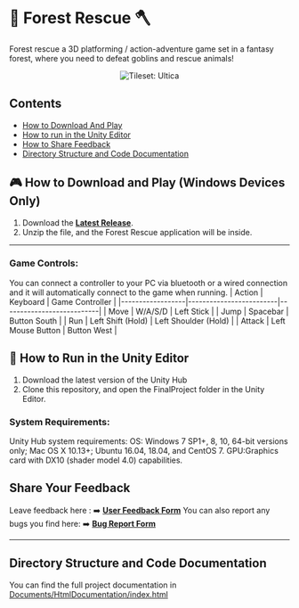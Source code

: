 # 🌲 Forest Rescue 🪓  
Forest rescue a 3D platforming / action-adventure game set in a fantasy forest, where you need to defeat goblins and rescue animals! 
<p align="center">
    <img src="/Documents/FinalReport/OtherImages/GameImage.png" alt="Tileset: Ultica">
</p>

## Contents
- [How to Download And Play](#how-to-download-and-play-windows-devices-only)
- [How to run in the Unity Editor](#how-to-run-in-the-unity-editor)
- [How to Share Feedback](#how-to-share-your-feedback)
- [Directory Structure and Code Documentation](#directory-structure-and-code-documentation)

## 🎮 How to Download and Play (Windows Devices Only)

1. Download the **[Latest Release](https://gitlab.cim.rhul.ac.uk/zkac336/PROJECT/-/releases)**.
2. Unzip the file, and the Forest Rescue application will be inside.
---
### Game Controls:
You can connect a controller to your PC via bluetooth or a wired connection and it will automatically connect to the game when running.
| Action          | Keyboard       | Game Controller        |
|------------------|-------------------------|---------------------------|
| Move            | W/A/S/D                 | Left Stick             |
| Jump            | Spacebar                | Button South                  |
| Run             | Left Shift (Hold)       | Left Shoulder (Hold)   |
| Attack          | Left Mouse Button       | Button West                  |


## 📝 How to Run in the Unity Editor
1. Download the latest version of the Unity Hub
2. Clone this repository, and open the FinalProject folder in the Unity Editor. 

### System Requirements:
Unity Hub system requirements:
OS: Windows 7 SP1+, 8, 10, 64-bit versions only; Mac OS X 10.13+; Ubuntu 16.04, 18.04, and CentOS 7.
GPU:Graphics card with DX10 (shader model 4.0) capabilities.


## Share Your Feedback 
Leave feedback here : ➡️ **[User Feedback Form](https://docs.google.com/forms/d/e/1FAIpQLSfYDNJzHmAWeYxdV7bLPPbsJIW2R6UqZe9Kt2eWmDSAP7TOhg/viewform)**
You can also report any bugs you find here: ➡️ **[Bug Report Form](https://docs.google.com/forms/d/e/1FAIpQLSeGxXRMbLGKBaWU_mlh32TSN13TTJqoxCiIrTSPRz3m5WpXHw/viewform?usp=header)**


---

## Directory Structure and Code Documentation
You can find the full project documentation in [Documents/HtmlDocumentation/index.html](Documents/HtmlDocumentation/index.html)

